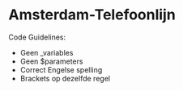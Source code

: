 Amsterdam-Telefoonlijn
======================

Code Guidelines:
 - Geen _variables
 - Geen $parameters
 - Correct Engelse spelling
 - Brackets op dezelfde regel
 
